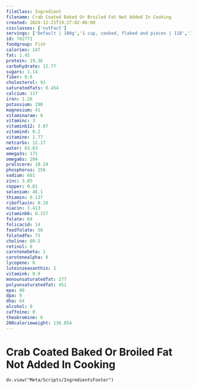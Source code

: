 ```yaml
---
fileClass: Ingredient
filename: Crab Coated Baked Or Broiled Fat Not Added In Cooking
created: 2024-12-21T19:27:02-06:00
cssclasses: ['nutFact']
servings: ['Default | 100g','1 cup, cooked, flaked and pieces | 118','1 pacific (1 lb live weight) (yield after cooking, shell removed) | 113','1 medium blue (atlantic) (6 oz live wt) (yield after cooking, shell removed) | 48','1 crab (7 oz live weight) (yield after cooking, shell removed) | 52','1 medium crab, nfs (yield after cooking, shell removed) | 48','1 leg claw (cooked, shell removed), nfs | 9','1 king crab leg, 19" (cooked, shell removed) | 119','1 snow crab leg (cooked, shell removed) | 10','1 snow crab, body section with 3 legs, cooked, shell removed | 54']
id: 782771
foodgroup: Fish
calories: 147
fat: 1.45
protein: 19.36
carbohydrate: 12.77
sugars: 1.14
fiber: 0.6
cholesterol: 93
saturatedfats: 0.454
calcium: 117
iron: 1.26
potassium: 290
magnesium: 41
vitaminarae: 8
vitaminc: 3
vitaminb12: 3.07
vitamind: 0.2
vitamine: 1.77
netcarbs: 12.17
water: 63.83
omega3s: 171
omega6s: 204
pralscore: 10.24
phosphorus: 256
sodium: 681
zinc: 3.85
copper: 0.81
selenium: 46.1
thiamin: 0.137
riboflavin: 0.16
niacin: 3.413
vitaminb6: 0.157
folate: 64
folicacid: 14
foodfolate: 50
folatedfe: 73
choline: 80.5
retinol: 8
carotenebeta: 1
carotenealpha: 0
lycopene: 0
luteinzeaxanthin: 2
vitamink: 0.9
monounsaturatedfat: 277
polyunsaturatedfat: 451
epa: 96
dpa: 9
dha: 64
alcohol: 0
caffeine: 0
theobromine: 0
200calorieweight: 136.054
---
```


# Crab Coated Baked Or Broiled Fat Not Added In Cooking

```dataviewjs
dv.view("Meta/Scripts/IngredientsFooter")
```
